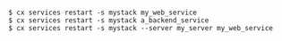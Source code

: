 <!-- layout:code post: services_example -->

```

$ cx services restart -s mystack my_web_service
$ cx services restart -s mystack a_backend_service
$ cx services restart -s mystack --server my_server my_web_service

```
